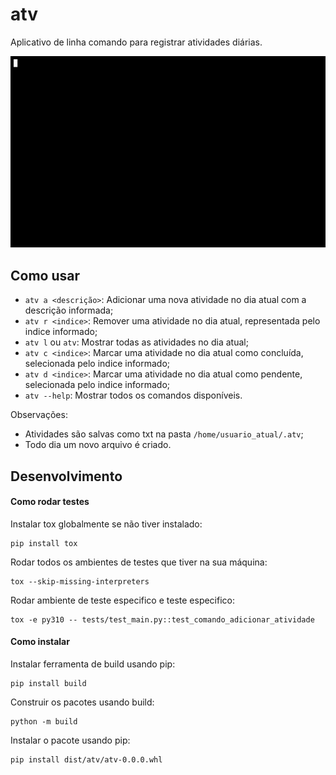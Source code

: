 # atv

Aplicativo de linha comando para registrar atividades diárias.

<p align="center">
  <a href="https://raw.githubusercontent.com/rafaellcoellho/atv/blob/master/como_usar.gif">
		<img alt="como usar" src="como_usar.gif" width="600px">
	</a>
</p>

## Como usar

- `atv a <descrição>`: Adicionar uma nova atividade no dia atual
com a descrição informada;
- `atv r <indice>`: Remover uma atividade no dia atual, representada
pelo indice informado;
- `atv l` ou `atv`: Mostrar todas as atividades no dia atual;
- `atv c <indice>`: Marcar uma atividade no dia atual como concluída, selecionada
pelo indice informado;
- `atv d <indice>`: Marcar uma atividade no dia atual como pendente, selecionada
pelo indice informado;
- `atv --help`: Mostrar todos os comandos disponíveis.

Observações:

- Atividades são salvas como txt na pasta `/home/usuario_atual/.atv`;
- Todo dia um novo arquivo é criado.

## Desenvolvimento

#### Como rodar testes

Instalar tox globalmente se não tiver instalado:

```
pip install tox
```

Rodar todos os ambientes de testes que tiver na sua máquina:

```
tox --skip-missing-interpreters
```

Rodar ambiente de teste especifico e teste especifico:

```
tox -e py310 -- tests/test_main.py::test_comando_adicionar_atividade
```

#### Como instalar

Instalar ferramenta de build usando pip:

```
pip install build
```

Construir os pacotes usando build:

```
python -m build
```

Instalar o pacote usando pip:

```
pip install dist/atv/atv-0.0.0.whl
```
